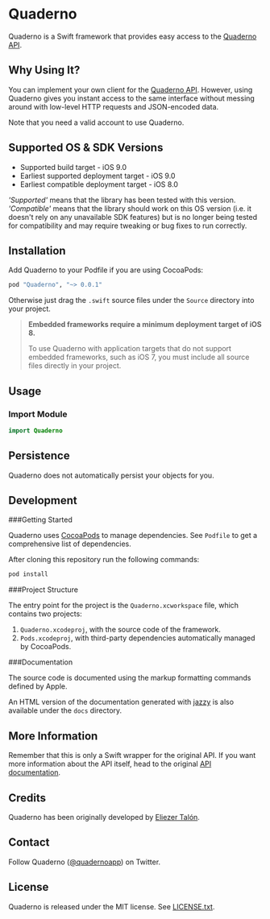# Quaderno

Quaderno is a Swift framework that provides easy access to the [Quaderno API](https://github.com/recrea/quaderno-api).


## Why Using It?

You can implement your own client for the [Quaderno API](https://github.com/quaderno/quaderno-api). However, using Quaderno gives you instant access to the same interface without messing around with low-level HTTP requests and JSON-encoded data.

Note that you need a valid account to use Quaderno.


## Supported OS & SDK Versions

* Supported build target - iOS 9.0
* Earliest supported deployment target - iOS 9.0
* Earliest compatible deployment target - iOS 8.0

*'Supported'* means that the library has been tested with this version. *'Compatible'* means that the library should work on this OS version (i.e. it doesn't rely on any unavailable SDK features) but is no longer being tested for compatibility and may require tweaking or bug fixes to run correctly.


## Installation

Add Quaderno to your Podfile if you are using CocoaPods:

```ruby
pod "Quaderno", "~> 0.0.1"
```

Otherwise just drag the `.swift` source files under the `Source` directory into your project.

> **Embedded frameworks require a minimum deployment target of iOS 8.**
>
> To use Quaderno with application targets that do not support embedded frameworks, such as iOS 7, you must include all source files directly in your project.


## Usage

### Import Module

```swift
import Quaderno
```


## Persistence

Quaderno does not automatically persist your objects for you.


## Development

###Getting Started

Quaderno uses [CocoaPods](http://cocoapods.org) to manage dependencies. See `Podfile` to get a comprehensive list of dependencies.

After cloning this repository run the following commands:

```bash
pod install
```

###Project Structure

The entry point for the project is the `Quaderno.xcworkspace` file, which contains two projects:

1. `Quaderno.xcodeproj`, with the source code of the framework.
2. `Pods.xcodeproj`, with third-party dependencies automatically managed by CocoaPods.

###Documentation

The source code is documented using the markup formatting commands defined by Apple.

An HTML version of the documentation generated with [jazzy](https://github.com/realm/jazzy) is also available under the `docs` directory.


## More Information

Remember that this is only a Swift wrapper for the original API. If you want more information about the API itself, head to the original [API documentation](https://github.com/quaderno/quaderno-api).


## Credits

Quaderno has been originally developed by [Eliezer Talón](https://github.com/elitalon).


## Contact

Follow Quaderno ([@quadernoapp](https://twitter.com/quadernoapp)) on Twitter.


## License

Quaderno is released under the MIT license. See [LICENSE.txt](https://github.com/quaderno/quaderno-ios/blob/master/LICENSE.txt).
